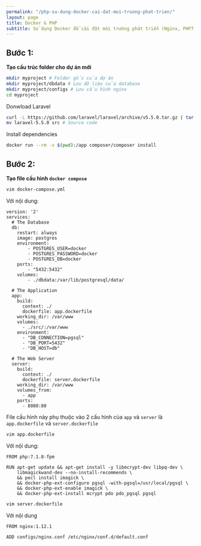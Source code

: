 ```yaml
---
permalink: "/php-su-dung-docker-cai-dat-moi-truong-phat-trien/"
layout: page
title: Docker & PHP
subtitle: Sử dụng Docker để cài đặt môi trường phát triển (Nginx, PHP7, PHP-FPM, PostgreSQL)
---
```


## Bước 1:

**Tạo cấu trúc folder cho dự án mới**

```bash
mkdir myproject # Folder gốc của dự án
mkdir myproject/dbdata # Lưu dữ liệu của database
mkdir myproject/configs # Lưu cấu hình nginx
cd myproject
```

Donwload Laravel

```bash
curl -L https://github.com/laravel/laravel/archive/v5.5.0.tar.gz | tar xz
mv laravel-5.5.0 src # Source code
```

Install dependencies

```bash
docker run --rm -v $(pwd):/app composer/composer install
```

## Bước 2:

**Tạo file cấu hình `docker compose`**

```bash
vim docker-compose.yml
```

Với nội dung:

```
version: '2'
services:
  # The Database
  db:
    restart: always
    image: postgres
    environment:
        - POSTGRES_USER=docker
        - POSTGRES_PASSWORD=docker
        - POSTGRES_DB=docker
    ports:
        - "5432:5432"
    volumes:
        - ./dbdata:/var/lib/postgresql/data/

  # The Application
  app:
    build:
      context: ./
      dockerfile: app.dockerfile
    working_dir: /var/www
    volumes:
      - ./src/:/var/www
    environment:
      - "DB_CONNECTION=pgsql"
      - "DB_PORT=5432"
      - "DB_HOST=db"

  # The Web Server
  server:
    build:
      context: ./
      dockerfile: server.dockerfile
    working_dir: /var/www
    volumes_from:
      - app
    ports:
      - 8080:80
```

File cấu hình này phụ thuộc vào 2 cấu hình của `app` và `server` là `app.dockerfile` và `server.dockerfile`

```bash
vim app.dockerfile
```

Với nội dung:

```
FROM php:7.1.8-fpm

RUN apt-get update && apt-get install -y libmcrypt-dev libpq-dev \
    libmagickwand-dev --no-install-recommends \
    && pecl install imagick \
    && docker-php-ext-configure pgsql -with-pgsql=/usr/local/pgsql \
    && docker-php-ext-enable imagick \
    && docker-php-ext-install mcrypt pdo pdo_pgsql pgsql
```

```bash
vim server.dockerfile
```

Với nội dung

```
FROM nginx:1.12.1

ADD configs/nginx.conf /etc/nginx/conf.d/default.conf
```




